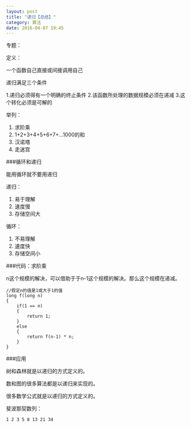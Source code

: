 ```yaml
---
layout: post
title: "递归【总结】"
category: 算法
date: 2016-04-07 19:45
---
```

专题：

定义：

一个函数自己直接或间接调用自己

递归满足三个条件

1.递归必须得有一个明确的终止条件
2.该函数所处理的数据规模必须在递减
3.这个转化必须是可解的



举列：

1. 求阶乘
2. 1+2+3+4+5+6+7+...1000的和
3. 汉诺塔
4. 走迷宫

###循环和递归

能用循环就不要用递归

递归：

1. 易于理解
2. 速度慢
3. 存储空间大

循环：

1. 不易理解
2. 速度快
3. 存储空间小



###代码：求阶乘

n这个规模的解决，可以借助于于n-1这个规模的解决。那么这个规模在递减。

```
//假定n的值是1或大于1的值
long f(long n)
{
    if(1 == n)
    {
        return 1;
    }
    else
    {
        return f(n-1) * n;
    }
}
```

###应用

树和森林就是以递归的方式定义的。

数和图的很多算法都是以递归来实现的。

很多数学公式就是以递归的方式定义的。

斐波那契数列：

`1 2 3 5 8 13 21 34`









